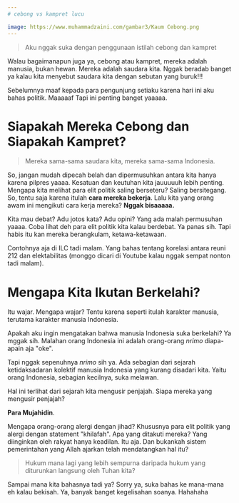 ```yaml
---
# cebong vs kampret lucu

image: https://www.muhammadzaini.com/gambar3/Kaum Cebong.png
---
```


> Aku nggak suka dengan penggunaan istilah cebong dan kampret 

Walau bagaimanapun juga ya, cebong atau kampret, mereka adalah manusia,  bukan hewan. Mereka adalah saudara kita. Nggak beradab banget ya kalau kita menyebut saudara kita dengan sebutan yang buruk!!! 

Sebelumnya maaf kepada para pengunjung setiaku karena hari ini aku bahas politik. Maaaaaf Tapi ini penting banget yaaaaa.

# Siapakah Mereka Cebong dan Siapakah Kampret?

> Mereka sama-sama saudara kita, mereka sama-sama Indonesia.

So, jangan mudah dipecah belah dan dipermusuhkan antara kita hanya karena pilpres yaaaa. Kesatuan dan keutuhan kita jauuuuuh lebih penting. Mengapa kita melihat para elit politik saling berseteru? Saling bersitegang. So, tentu saja karena itulah **cara mereka bekerja**. Lalu kita yang orang awam ini mengikuti cara kerja mereka? **Nggak bisaaaaa.**

Kita mau debat? Adu jotos kata? Adu opini? Yang ada malah permusuhan yaaaa. Coba lihat deh para elit politik kita kalau berdebat. Ya panas sih. Tapi habis itu kan mereka berangkulam, ketawa-ketawaan.

Contohnya aja di ILC tadi malam. Yang bahas tentang korelasi antara reuni 212 dan elektabilitas (monggo dicari di Youtube kalau nggak sempat nonton tadi malam).

# Mengapa Kita Ikutan Berkelahi?

Itu wajar. Mengapa wajar? Tentu karena seperti itulah karakter manusia, terutama karakter manusia Indonesia.

Apakah aku ingin mengatakan bahwa manusia Indonesia suka berkelahi? Ya mggak sih. Malahan orang Indonesia ini adalah orang-orang _nrimo_ diapa-apain aja "oke".

Tapi nggak sepenuhnya _nrimo_ sih ya. Ada sebagian dari sejarah ketidaksadaran kolektif manusia Indonesia yang kurang disadari kita. Yaitu orang Indonesia, sebagian kecilnya, suka melawan.

Hal ini terlihat dari sejarah kita mengusir penjajah. Siapa mereka yang mengusir penjajah?

**Para Mujahidin**.

Mengapa orang-orang alergi dengan jihad? Khususnya para elit politik yang alergi dengan statement "khilafah". Apa yang ditakuti mereka? Yang diinginkan oleh rakyat hanya keadilan. Itu aja. Dan bukankah sistem pemerintahan yang Allah ajarkan telah mendatangkan hal itu?

> Hukum mana lagi yang lebih sempurna daripada hukum yang diturunkan langsung oleh Tuhan kita?

Sampai mana kita bahasnya tadi ya?  Sorry ya, suka bahas ke mana-mana eh kalau bekisah. Ya, banyak banget kegelisahan soanya. Hahahaha 